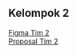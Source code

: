 ## Kelompok 2

[Figma Tim 2](https://www.figma.com/file/qPoBDNGQD19emP5HOpchp5/Prototype-Project-CapStone?type=design&node-id=0%3A1&mode=design&t=7AdjEqGeN0KlJFEo-1)<br>
[Proposal Tim 2](https://drive.google.com/file/d/1ySsTo95wgRxGQPJzU1L1saK_vd4RtCQo/view?usp=sharing)